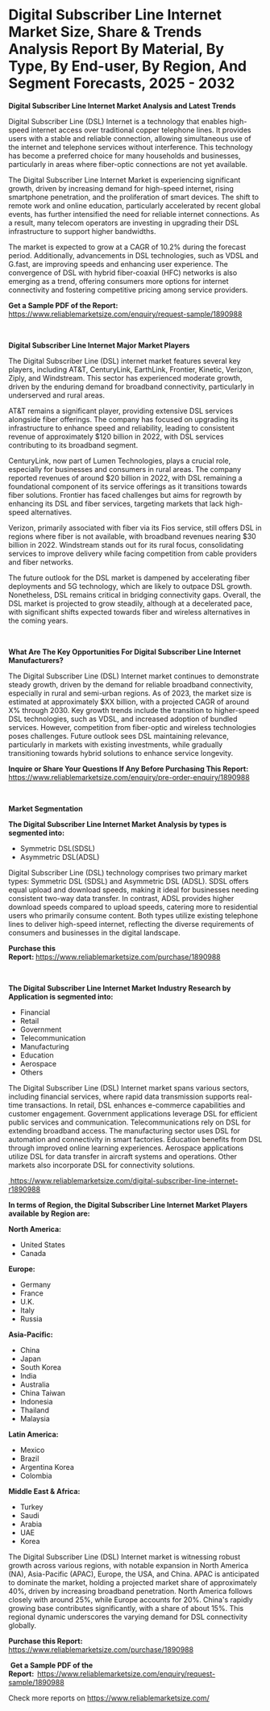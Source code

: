 <p><h1>Digital Subscriber Line Internet Market Size, Share & Trends Analysis Report By Material, By Type, By End-user, By Region, And Segment Forecasts, 2025 - 2032</h1></p><p><strong>Digital Subscriber Line Internet Market Analysis and Latest Trends</strong></p>
<p><p>Digital Subscriber Line (DSL) Internet is a technology that enables high-speed internet access over traditional copper telephone lines. It provides users with a stable and reliable connection, allowing simultaneous use of the internet and telephone services without interference. This technology has become a preferred choice for many households and businesses, particularly in areas where fiber-optic connections are not yet available.</p><p>The Digital Subscriber Line Internet Market is experiencing significant growth, driven by increasing demand for high-speed internet, rising smartphone penetration, and the proliferation of smart devices. The shift to remote work and online education, particularly accelerated by recent global events, has further intensified the need for reliable internet connections. As a result, many telecom operators are investing in upgrading their DSL infrastructure to support higher bandwidths. </p><p>The market is expected to grow at a CAGR of 10.2% during the forecast period. Additionally, advancements in DSL technologies, such as VDSL and G.fast, are improving speeds and enhancing user experience. The convergence of DSL with hybrid fiber-coaxial (HFC) networks is also emerging as a trend, offering consumers more options for internet connectivity and fostering competitive pricing among service providers.</p></p>
<p><strong>Get a Sample PDF of the Report:&nbsp;</strong> <a href="https://www.reliablemarketsize.com/enquiry/request-sample/1890988?utm_campaign=1884&utm_medium=2&utm_source=Github&utm_content=ia&utm_term=15022025&utm_id=digital-subscriber-line-internet">https://www.reliablemarketsize.com/enquiry/request-sample/1890988</a></p>
<p>&nbsp;</p>
<p><strong>Digital Subscriber Line Internet Major Market Players</strong></p>
<p><p>The Digital Subscriber Line (DSL) internet market features several key players, including AT&T, CenturyLink, EarthLink, Frontier, Kinetic, Verizon, Ziply, and Windstream. This sector has experienced moderate growth, driven by the enduring demand for broadband connectivity, particularly in underserved and rural areas.</p><p>AT&T remains a significant player, providing extensive DSL services alongside fiber offerings. The company has focused on upgrading its infrastructure to enhance speed and reliability, leading to consistent revenue of approximately $120 billion in 2022, with DSL services contributing to its broadband segment.</p><p>CenturyLink, now part of Lumen Technologies, plays a crucial role, especially for businesses and consumers in rural areas. The company reported revenues of around $20 billion in 2022, with DSL remaining a foundational component of its service offerings as it transitions towards fiber solutions. Frontier has faced challenges but aims for regrowth by enhancing its DSL and fiber services, targeting markets that lack high-speed alternatives.</p><p>Verizon, primarily associated with fiber via its Fios service, still offers DSL in regions where fiber is not available, with broadband revenues nearing $30 billion in 2022. Windstream stands out for its rural focus, consolidating services to improve delivery while facing competition from cable providers and fiber networks.</p><p>The future outlook for the DSL market is dampened by accelerating fiber deployments and 5G technology, which are likely to outpace DSL growth. Nonetheless, DSL remains critical in bridging connectivity gaps. Overall, the DSL market is projected to grow steadily, although at a decelerated pace, with significant shifts expected towards fiber and wireless alternatives in the coming years.</p></p>
<p>&nbsp;</p>
<p><strong>What Are The Key Opportunities For Digital Subscriber Line Internet Manufacturers?</strong></p>
<p><p>The Digital Subscriber Line (DSL) Internet market continues to demonstrate steady growth, driven by the demand for reliable broadband connectivity, especially in rural and semi-urban regions. As of 2023, the market size is estimated at approximately $XX billion, with a projected CAGR of around X% through 2030. Key growth trends include the transition to higher-speed DSL technologies, such as VDSL, and increased adoption of bundled services. However, competition from fiber-optic and wireless technologies poses challenges. Future outlook sees DSL maintaining relevance, particularly in markets with existing investments, while gradually transitioning towards hybrid solutions to enhance service longevity.</p></p>
<p><strong>Inquire or Share Your Questions If Any Before Purchasing This Report:</strong> <a href="https://www.reliablemarketsize.com/enquiry/pre-order-enquiry/1890988?utm_campaign=1884&utm_medium=2&utm_source=Github&utm_content=ia&utm_term=15022025&utm_id=digital-subscriber-line-internet">https://www.reliablemarketsize.com/enquiry/pre-order-enquiry/1890988</a></p>
<p>&nbsp;</p>
<p><strong>Market Segmentation</strong></p>
<p><strong>The Digital Subscriber Line Internet Market Analysis by types is segmented into:</strong></p>
<p><ul><li>Symmetric DSL(SDSL)</li><li>Asymmetric DSL(ADSL)</li></ul></p>
<p><p>Digital Subscriber Line (DSL) technology comprises two primary market types: Symmetric DSL (SDSL) and Asymmetric DSL (ADSL). SDSL offers equal upload and download speeds, making it ideal for businesses needing consistent two-way data transfer. In contrast, ADSL provides higher download speeds compared to upload speeds, catering more to residential users who primarily consume content. Both types utilize existing telephone lines to deliver high-speed internet, reflecting the diverse requirements of consumers and businesses in the digital landscape.</p></p>
<p><strong>Purchase this Report:&nbsp;</strong><a href="https://www.reliablemarketsize.com/purchase/1890988?utm_campaign=1884&utm_medium=2&utm_source=Github&utm_content=ia&utm_term=15022025&utm_id=digital-subscriber-line-internet">https://www.reliablemarketsize.com/purchase/1890988</a></p>
<p>&nbsp;</p>
<p><strong>The Digital Subscriber Line Internet Market Industry Research by Application is segmented into:</strong></p>
<p><ul><li>Financial</li><li>Retail</li><li>Government</li><li>Telecommunication</li><li>Manufacturing</li><li>Education</li><li>Aerospace</li><li>Others</li></ul></p>
<p><p>The Digital Subscriber Line (DSL) Internet market spans various sectors, including financial services, where rapid data transmission supports real-time transactions. In retail, DSL enhances e-commerce capabilities and customer engagement. Government applications leverage DSL for efficient public services and communication. Telecommunications rely on DSL for extending broadband access. The manufacturing sector uses DSL for automation and connectivity in smart factories. Education benefits from DSL through improved online learning experiences. Aerospace applications utilize DSL for data transfer in aircraft systems and operations. Other markets also incorporate DSL for connectivity solutions.</p></p>
<p><a href="https://www.reliablemarketsize.com/digital-subscriber-line-internet-r1890988?utm_campaign=1884&utm_medium=2&utm_source=Github&utm_content=ia&utm_term=15022025&utm_id=digital-subscriber-line-internet">&nbsp;https://www.reliablemarketsize.com/digital-subscriber-line-internet-r1890988</a></p>
<p><strong>In terms of Region, the Digital Subscriber Line Internet Market Players available by Region are:</strong></p>
<p>
    <p> <strong> North America: </strong>
        <ul>
            <li>United States</li>
            <li>Canada</li>
        </ul>
        </p> 
    <p> <strong> Europe: </strong>
        <ul>
            <li>Germany</li>
            <li>France</li>
            <li>U.K.</li>
            <li>Italy</li>
            <li>Russia</li>
        </ul>
        </p> 
    <p> <strong> Asia-Pacific: </strong>
        <ul>
            <li>China</li>
            <li>Japan</li>
            <li>South Korea</li>
            <li>India</li>
            <li>Australia</li>
            <li>China Taiwan</li>
            <li>Indonesia</li>
            <li>Thailand</li>
            <li>Malaysia</li>
        </ul>
        </p> 
    <p> <strong> Latin America: </strong>
        <ul>
            <li>Mexico</li>
            <li>Brazil</li>
            <li>Argentina Korea</li>
            <li>Colombia</li>
        </ul>
        </p> 
    <p> <strong> Middle East & Africa: </strong>
        <ul>
            <li>Turkey</li>
            <li>Saudi</li>
            <li>Arabia</li>
            <li>UAE</li>
            <li>Korea</li>
        </ul>
    </p>
    </p>
<p><p>The Digital Subscriber Line (DSL) Internet market is witnessing robust growth across various regions, with notable expansion in North America (NA), Asia-Pacific (APAC), Europe, the USA, and China. APAC is anticipated to dominate the market, holding a projected market share of approximately 40%, driven by increasing broadband penetration. North America follows closely with around 25%, while Europe accounts for 20%. China's rapidly growing base contributes significantly, with a share of about 15%. This regional dynamic underscores the varying demand for DSL connectivity globally.</p></p>
<p><strong>Purchase this Report: </strong><a href="https://www.reliablemarketsize.com/purchase/1890988?utm_campaign=1884&utm_medium=2&utm_source=Github&utm_content=ia&utm_term=15022025&utm_id=digital-subscriber-line-internet">https://www.reliablemarketsize.com/purchase/1890988</a></p>
<p>&nbsp;<strong>Get a Sample PDF of the Report:&nbsp;&nbsp;</strong><a href="https://www.reliablemarketsize.com/enquiry/request-sample/1890988?utm_campaign=1884&utm_medium=2&utm_source=Github&utm_content=ia&utm_term=15022025&utm_id=digital-subscriber-line-internet">https://www.reliablemarketsize.com/enquiry/request-sample/1890988</a></p>
<p><strong></strong></p>
<p>Check more reports on <a href="https://www.reliablemarketsize.com/?utm_campaign=1884&utm_medium=2&utm_source=Github&utm_content=ia&utm_term=15022025&utm_id=digital-subscriber-line-internet">https://www.reliablemarketsize.com/</a></p>